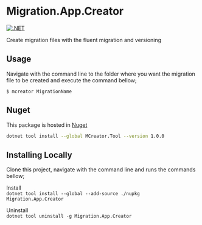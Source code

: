 ﻿# Migration.App.Creator
[![.NET](https://github.com/leisiamedeiros/Migration.App.Creator/actions/workflows/dotnet.yml/badge.svg?branch=release)](https://github.com/leisiamedeiros/Migration.App.Creator/actions/workflows/dotnet.yml)

Create migration files with the fluent migration and versioning

## Usage

Navigate with the command line to the folder where you want the migration file to be created and 
execute the command bellow;

`$ mcreator MigrationName`

## Nuget

This package is hosted in [Nuget](https://www.nuget.org/packages/MCreator.Tool)

```bash
dotnet tool install --global MCreator.Tool --version 1.0.0
```

## Installing Locally
Clone this project, navigate with the command line and runs the commands bellow;

Install  
`dotnet tool install --global --add-source ./nupkg Migration.App.Creator`

Uninstall  
`dotnet tool uninstall -g Migration.App.Creator`
